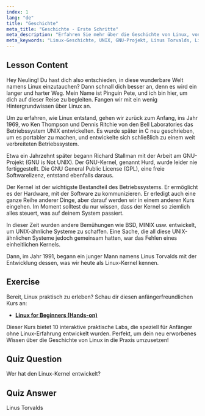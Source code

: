 ```yaml
---
index: 1
lang: "de"
title: "Geschichte"
meta_title: "Geschichte - Erste Schritte"
meta_description: "Erfahren Sie mehr über die Geschichte von Linux, von UNIX bis Linus Torvalds und dem GNU-Projekt. Verstehen Sie seine Ursprünge und Entwicklung für Anfänger."
meta_keywords: "Linux-Geschichte, UNIX, GNU-Projekt, Linus Torvalds, Linux-Kernel, Linux für Anfänger, Linux-Tutorial, Linux-Anleitung"
---
```


## Lesson Content

Hey Neuling! Du hast dich also entschieden, in diese wunderbare Welt namens Linux einzutauchen? Dann schnall dich besser an, denn es wird ein langer und harter Weg. Mein Name ist Pinguin Pete, und ich bin hier, um dich auf dieser Reise zu begleiten. Fangen wir mit ein wenig Hintergrundwissen über Linux an.

Um zu erfahren, wie Linux entstand, gehen wir zurück zum Anfang, ins Jahr 1969, wo Ken Thompson und Dennis Ritchie von den Bell Laboratories das Betriebssystem UNIX entwickelten. Es wurde später in C neu geschrieben, um es portabler zu machen, und entwickelte sich schließlich zu einem weit verbreiteten Betriebssystem.

Etwa ein Jahrzehnt später begann Richard Stallman mit der Arbeit am GNU-Projekt (GNU is Not UNIX). Der GNU-Kernel, genannt Hurd, wurde leider nie fertiggestellt. Die GNU General Public License (GPL), eine freie Softwarelizenz, entstand ebenfalls daraus.

Der Kernel ist der wichtigste Bestandteil des Betriebssystems. Er ermöglicht es der Hardware, mit der Software zu kommunizieren. Er erledigt auch eine ganze Reihe anderer Dinge, aber darauf werden wir in einem anderen Kurs eingehen. Im Moment solltest du nur wissen, dass der Kernel so ziemlich alles steuert, was auf deinem System passiert.

In dieser Zeit wurden andere Bemühungen wie BSD, MINIX usw. entwickelt, um UNIX-ähnliche Systeme zu schaffen. Eine Sache, die all diese UNIX-ähnlichen Systeme jedoch gemeinsam hatten, war das Fehlen eines einheitlichen Kernels.

Dann, im Jahr 1991, begann ein junger Mann namens Linus Torvalds mit der Entwicklung dessen, was wir heute als Linux-Kernel kennen.

## Exercise

Bereit, Linux praktisch zu erleben? Schau dir diesen anfängerfreundlichen Kurs an:

- **[Linux for Beginners (Hands-on)](https://labex.io/learn/linux)**

Dieser Kurs bietet 10 interaktive praktische Labs, die speziell für Anfänger ohne Linux-Erfahrung entwickelt wurden. Perfekt, um dein neu erworbenes Wissen über die Geschichte von Linux in die Praxis umzusetzen!

## Quiz Question

Wer hat den Linux-Kernel entwickelt?

## Quiz Answer

Linus Torvalds